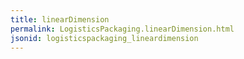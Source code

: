 ```yaml
---
title: linearDimension
permalink: LogisticsPackaging.linearDimension.html
jsonid: logisticspackaging_lineardimension
---
```


